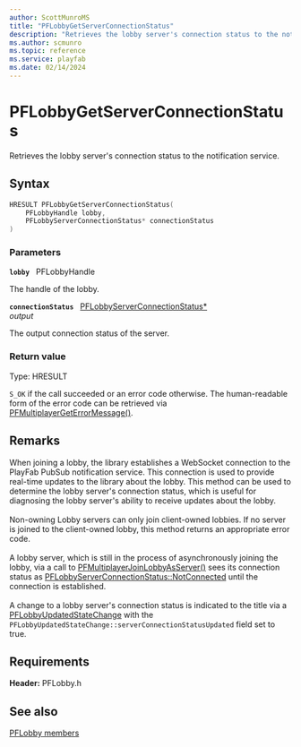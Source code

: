```yaml
---
author: ScottMunroMS
title: "PFLobbyGetServerConnectionStatus"
description: "Retrieves the lobby server's connection status to the notification service."
ms.author: scmunro
ms.topic: reference
ms.service: playfab
ms.date: 02/14/2024
---
```


# PFLobbyGetServerConnectionStatus  

Retrieves the lobby server's connection status to the notification service.  

## Syntax  
  
```cpp
HRESULT PFLobbyGetServerConnectionStatus(  
    PFLobbyHandle lobby,  
    PFLobbyServerConnectionStatus* connectionStatus  
)  
```  
  
### Parameters  
  
**`lobby`** &nbsp; PFLobbyHandle  
  
The handle of the lobby.  
  
**`connectionStatus`** &nbsp; [PFLobbyServerConnectionStatus*](../enums/pflobbyserverconnectionstatus.md)  
*output*  
  
The output connection status of the server.  
  
  
### Return value
Type: HRESULT
  
```S_OK``` if the call succeeded or an error code otherwise. The human-readable form of the error code can be retrieved via [PFMultiplayerGetErrorMessage()](../../pfmultiplayer/functions/pfmultiplayergeterrormessage.md).
  
## Remarks  
  
When joining a lobby, the library establishes a WebSocket connection to the PlayFab PubSub notification service. This connection is used to provide real-time updates to the library about the lobby. This method can be used to determine the lobby server's connection status, which is useful for diagnosing the lobby server's ability to receive updates about the lobby. <br /><br /> Non-owning Lobby servers can only join client-owned lobbies. If no server is joined to the client-owned lobby, this method returns an appropriate error code.   <br /><br /> A lobby server, which is still in the process of asynchronously joining the lobby, via a call to [PFMultiplayerJoinLobbyAsServer()](pfmultiplayerjoinlobbyasserver.md) sees its connection status as [PFLobbyServerConnectionStatus::NotConnected](../enums/pflobbyserverconnectionstatus.md) until the connection is established.   <br /><br /> A change to a lobby server's connection status is indicated to the title via a [PFLobbyUpdatedStateChange](../structs/pflobbyupdatedstatechange.md) with the ```PFLobbyUpdatedStateChange::serverConnectionStatusUpdated``` field set to true.
  
## Requirements  
  
**Header:** PFLobby.h
  
## See also  
[PFLobby members](../pflobby_members.md)  

  
  
